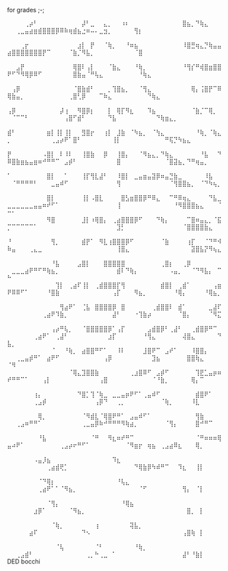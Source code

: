for grades ;-;

⠀⠀⠀⠀⢀⡴⠃⠀⠀⠀⠀⠀⠀⠀⠀⠀⠀⡼⠃⣀⠀⠀⣄⡀⠀⠀⠰⠆⠀⠀⠀⠀⠀⠀⠀⠀⠀⠀⠀⠀⣿⣦⡀⠙⢷⣄⠀⠀⠀⠀⠀⢀⣀⣤⣴⣶⣾⣿⣿⣿⡿⠿⠷⢶⣾⣦⣐⠶⠤⠄⣀⣲⡀⠀⠀⠀⠀⠀⢻⡆⠀⠀⠀⠀⠀⠀⠀⠀⠀⠀⠀⠀⠀⠀⠀⠀⠀⠀⠀⠀
⠀⠀⠀⢀⡖⠀⠀⠀⠀⠀⠀⠀⠀⠀⠀⠀⣰⡇⠀⡟⠀⠀⠈⢷⡀⠀⠀⠘⠶⣦⠀⠀⠀⠀⠀⠀⠀⠀⠀⠀⠸⣿⣛⢶⣄⡙⢷⣤⣤⣴⣿⣿⣿⣿⣿⣿⣿⡟⠉⠀⠀⠀⠀⠈⣷⡈⠻⣧⡀⠀⠀⠀⠀⠀⠀⠀⠀⠀⠈⣿⠀⠀⠀⠀⠀⠀⠀⠀⠀⠀⠀⠀⠀⠀⠀⠀⠀⠀⠀⠀
⠀⠀⣠⡟⠀⠀⠀⠀⠀⠀⠀⠀⠀⠀⠀⢿⣿⠇⢠⡇⠀⠀⠀⠈⣷⣄⠀⠀⠀⠘⢷⡀⠀⠀⠀⠀⠀⠀⠀⠀⠘⢻⡎⠛⢾⣿⣶⣿⣿⠟⠋⠙⠻⢿⡿⠿⠋⠀⠀⠀⠀⠀⠀⠀⣿⣷⣤⠈⠛⢧⣄⠀⠀⠀⠀⠀⠀⠀⠀⠘⢷⣄⠀⠀⠀⠀⠀⠀⠀⠀⠀⠀⠀⠀⠀⠀⠀⠀⠀⠀
⠀⢠⡿⠀⠀⠀⠀⠀⠀⠀⠀⠀⠀⠀⠀⠈⣿⣷⣾⠃⠀⠀⠀⡀⢹⣿⣦⡀⠀⠀⠈⢻⣄⠀⠀⠀⠀⠀⠀⠀⠀⠀⢿⡄⢨⣿⡟⠉⠿⢿⣷⣤⡀⠀⠀⠀⠀⠀⠀⠀⠀⠀⠀⢀⣿⢃⡿⠀⠀⠀⠉⠷⣄⠀⠀⠀⠀⠀⠀⠀⠀⠙⢷⣄⠀⠀⠀⠀⠀⠀⠀⠀⠀⠀⠀⠀⠀⠀⠀⠀
⢠⡿⠀⠀⠀⠀⠀⠀⠀⠀⠀⠀⡼⢰⠀⠀⠻⣿⡿⡆⠀⠀⠀⡇⠀⢿⡏⠻⣆⠀⠀⠀⠹⣦⠀⠀⠀⠀⠀⠀⠀⠀⠈⣷⡈⠉⢿⡀⠀⠀⠈⠉⠉⠃⠀⠀⠀⠀⠀⠀⠀⠀⢠⣿⠋⣾⠃⠀⠀⠀⠀⠀⠙⣧⠀⠀⠀⠀⠀⠀⠀⠀⠀⠙⢷⣶⣄⡀⠀⠀⠀⠀⠀⠀⠀⠀⠀⠀⠀⠀
⣾⠃⠀⠀⠀⠀⠀⠀⠀⣶⡇⢸⡇⢸⡇⠀⠀⣻⣿⡖⠀⠀⢰⡇⠀⣸⣷⠀⠈⠳⣦⡀⠀⠈⢳⣄⠀⠀⠀⠀⠀⠀⠀⠘⢷⡀⠈⢷⣄⡀⠀⠀⠀⠀⠀⠀⠀⠀⠀⢀⣠⡴⠟⠁⣿⠃⠀⠀⠀⠀⠀⠀⠀⢸⡇⠀⠀⠀⠀⠀⠀⠀⠀⠀⠀⠛⢯⡙⠳⣦⣄⠀⠀⠀⠀⠀⠀⠀⠀⠀
⡟⠀⠀⠀⠀⠀⠀⠀⠠⣿⡇⠀⠇⠸⠇⠀⠀⢸⣿⣷⠀⠀⡿⠀⠀⢸⣿⡄⠀⠀⠈⠻⣦⣄⡀⠙⢷⣄⠀⠀⠀⠀⠀⠀⠘⣧⠀⠀⠙⠿⣿⣷⣶⣦⣤⣶⠶⠚⠛⠛⠉⠀⣠⡾⠃⠀⠀⠀⠀⠀⠀⠀⠀⠀⣿⠀⠀⠀⠀⠀⠀⠀⠀⠀⠀⠈⣿⣽⣦⡀⠙⠛⢶⣤⡀⠀⠀⠀⠀⠀
⠁⠀⠀⠀⠀⠀⠀⠀⠀⣿⡇⠀⠀⠁⠀⠀⠀⢸⡏⢻⣇⣼⠃⠀⠀⠸⣿⡇⠀⣀⣤⣶⣤⣽⡿⠶⣤⣙⣷⣀⠀⠀⠀⠀⠀⠸⣧⠀⠀⠀⠈⠛⠛⠛⠛⠃⠀⠀⠀⣀⣤⠾⠋⠀⠀⠀⠀⠀⠀⠀⠀⠀⠀⠀⢻⠀⠀⠀⠀⠀⠀⠀⠀⠀⠀⠀⠈⢻⣿⣿⣦⡀⠀⠈⠙⠳⢦⡀⠀⠀
⠀⠀⠀⠀⠀⠀⠀⠀⠀⣿⡇⠀⠀⠀⠀⠀⠀⢸⡇⠠⣿⣇⠀⠀⠀⠀⣿⣣⣶⣿⣿⡿⠛⠿⣄⠀⠀⠉⠛⠿⢶⣄⠀⠀⠀⠀⠙⣧⣀⣀⣀⣀⣀⣀⣀⣤⣤⠶⠞⠋⠁⠀⠀⠀⠀⠀⠀⠀⠀⠀⠀⠀⠀⠀⢸⠀⠀⠀⠀⠀⠀⠀⠀⠀⠀⠀⠀⠘⠻⣿⣿⣿⣦⣄⠀⠀⠀⠈⠒⠂
⠀⠀⠀⠀⠀⠀⠀⠀⠀⠻⣿⠀⠀⠀⠀⠀⠀⣸⡇⠰⢿⣿⡄⠀⢀⣴⣿⣿⣿⡿⠋⠀⠀⠀⠙⢷⡄⠀⠀⠀⠀⠉⣿⠶⣤⣄⡀⠈⣯⡉⠉⠉⠉⠉⠉⠁⠀⠀⠀⠀⠀⠀⠀⠀⠀⠀⠀⠀⠀⠀⠀⠀⠀⠀⣹⡃⠀⠀⠀⠀⠀⠀⠀⠀⠀⠀⠀⠀⠀⠈⣿⣿⣿⣿⣷⣄⠀⠀⠀⠀
⠘⠀⠀⠀⠀⠀⠀⠀⠀⠀⢻⡀⠀⠀⠀⠀⠀⣾⡟⠁⠀⠻⣇⢰⣿⣿⣿⡿⠋⠀⠀⠀⠀⠀⠀⠈⣷⠀⠀⠀⠀⢰⡏⠀⠀⠈⠙⠛⠺⠷⣤⠀⠀⠀⢀⣄⣀⠀⠀⠀⠀⠀⠀⠀⠀⠀⠀⠀⠀⠀⠀⠀⠀⠀⢸⣿⣄⠀⠀⠀⠀⠀⠀⠀⠀⠀⠀⠀⠀⠀⠀⣽⣿⣧⡝⠻⢦⣄⠀⠀
⠀⠀⠀⠀⠀⠀⠀⠀⠀⠀⠘⣧⠀⠀⠀⠀⣠⣿⡇⠀⠀⠀⣿⣿⣿⣿⣿⠀⠀⠀⠀⠀⠀⠀⠀⢀⣿⡆⠀⠀⢀⡿⠀⠀⠀⠀⠀⠀⠀⠀⣀⣀⣀⣴⠟⠛⠋⠛⢷⣦⡀⠀⠀⠀⠀⠀⠀⠀⠀⠀⠀⠀⠀⠀⣾⠇⠙⢷⡄⠀⠀⠀⠀⠀⠀⠀⠠⣤⡀⠀⠀⠈⠙⠻⣧⡄⠀⠉⠓⠀
⠀⠀⠀⠀⠀⠀⠀⠀⠀⠀⠀⢹⡇⠀⢀⣴⠏⢸⡇⠀⢀⣾⣿⣿⣿⡏⢻⠀⠀⠀⠀⠀⠀⠀⠀⣾⣿⡇⠀⢀⣾⠁⠀⠀⠀⠀⠀⢠⣶⠟⠿⠿⠋⠁⠀⠀⠀⠀⠘⣿⣷⠀⠀⠀⠀⠀⠀⠀⠀⠀⠀⠀⠀⢠⡏⠀⠀⠀⠻⣦⡀⠀⠀⠀⠀⠀⠀⠘⢿⡄⠀⠀⠀⠀⠘⢿⣦⡀⠀⠀
⠀⠀⠀⠀⠀⠀⠀⠀⠀⠀⠀⠀⢻⣴⠟⠁⠀⢈⣧⠀⣿⣿⣿⣿⡿⠀⣿⠀⠀⠀⠀⠀⠀⢀⣾⣿⣿⠇⠀⣾⠁⠀⠀⠀⠀⠀⣀⣼⠏⠀⠀⠀⠀⠀⠀⠀⠀⢀⣴⠟⠹⣷⡀⠀⠀⠀⠀⠀⠀⠀⠀⠀⠀⣼⠃⠀⠀⠀⠐⢹⣷⡴⠀⠀⠀⠀⠀⠀⠈⣿⡄⠀⠀⠀⠀⠈⠻⣍⠀⠀
⠀⠀⠀⠀⠀⠀⠀⠀⠀⠀⢠⡴⠛⢧⡀⠀⠀⠈⣿⣿⣿⣿⣿⡿⠁⢠⡏⠀⠀⠀⠀⠀⣠⣾⣿⡿⠃⢀⣼⠃⠀⠀⢀⣾⣿⡿⠛⠉⠀⠀⠀⠀⠀⠀⠀⢀⣴⠟⠁⠀⢀⣼⠃⠀⠀⠀⠀⠀⠀⠀⠀⠀⣰⡏⠀⠀⠀⠀⠀⠀⠘⢻⣄⠀⠀⠀⠀⠀⠀⢼⣿⣄⠀⠀⠀⠀⠀⠙⣧⡀
⠀⠀⠀⠀⠀⠀⠀⠀⠀⠀⠈⠀⠀⠘⢷⡀⠀⣴⣿⣿⠛⠋⠁⠀⠀⠸⠇⠀⠀⠀⠀⣸⣿⠟⠉⠀⣠⠞⠁⠀⠀⠀⠸⣿⣿⡄⠀⠀⠀⠀⠀⢀⣀⣤⡾⠛⠁⠀⣴⠟⠋⠀⠀⠀⠀⠀⠀⠀⠀⠀⠀⢠⡿⠀⠀⠀⠀⠀⠀⠀⠀⠀⣹⣦⠀⠀⠀⠀⠀⠀⣿⣿⢷⣄⠀⠀⠀⠀⠈⠻
⠀⠀⠀⠀⠀⠀⠀⠀⠀⠀⠀⠀⠀⠀⠈⢿⣄⣹⣿⣿⣷⠀⠀⠀⠀⠀⠀⠀⢀⣰⣿⠿⠋⠀⣠⡾⠋⠀⠀⠀⠀⠀⠀⢹⣟⣁⣤⡶⠶⠞⠛⠛⠉⠁⠀⠀⠀⢠⡇⠀⠀⠀⠀⠀⠀⠀⠀⠀⠀⠀⢠⣿⠀⠀⠀⠀⠀⠀⠀⠀⠀⠀⠈⠘⣷⡀⠀⠀⠀⠀⠀⢿⡄⠉⠀⠀⠀⠀⠀⠀
⠀⠀⠀⠀⠀⠀⢰⡄⠀⠀⠀⠀⠀⠀⠀⠀⠙⣿⡁⢹⠈⢷⣀⠀⣀⣀⣤⡶⠟⠋⠁⢀⣤⠾⠋⠀⠀⠀⠀⠀⠀⠀⠀⣾⣿⠟⠁⠀⠀⠀⠀⠀⠀⠀⠀⢀⣠⡾⠀⠀⠀⠀⠀⠀⠀⠀⠀⠀⠀⢠⡿⠙⠀⠀⢀⡀⠀⠀⠀⠀⠀⠀⠀⠀⠈⢷⡀⠀⠀⠀⠀⠸⣇⠀⠀⠀⠀⠀⠀⠀
⠀⠀⠀⠀⠀⠀⠀⢿⡀⠀⠀⠀⠀⠀⠀⠀⠀⠈⠻⣾⣇⠈⢿⣿⠟⠛⠁⠀⣠⣤⠾⠋⠁⠀⠀⠀⠀⠀⠀⠀⠀⠀⠀⢻⣷⠀⠀⠀⠀⠀⠀⢀⣠⠶⠛⠛⠁⠀⠀⠀⠀⠀⠀⠀⠀⠀⢀⣀⣤⡿⠷⠚⠛⠛⠛⠻⢷⣴⡀⠀⠀⠀⠀⠀⠀⠈⢻⡄⠀⠀⠀⠀⣿⠚⠛⠉⠀⠀⠀⠀
⠀⠀⠀⠀⠀⠀⠀⠘⣧⠀⠀⠀⠀⠀⠀⠀⠀⠀⠀⠈⠛⠀⠀⠻⣆⠶⠞⠛⠉⠀⠀⠀⠀⠀⠀⠀⠀⠀⠀⠀⠀⠀⠀⠈⠛⠶⠶⠶⢿⣤⠴⠟⠁⠀⠀⠀⠀⠀⠀⠀⠀⢀⣠⡴⠖⠛⠋⠁⠀⠀⠀⠀⠀⠀⠀⠀⠈⠻⣶⡖⠀⢶⣦⠀⢀⣠⣴⠿⣆⠀⠀⠀⢿⡀⠀⠀⠀⠀⠀⠀
⠀⠀⠀⠀⠀⠀⠠⣤⡸⣦⠀⠀⠀⠀⠀⠀⠀⠀⠀⠀⠀⠀⠀⠀⠹⣆⠀⠀⠀⠀⠀⠀⠀⠀⠀⠀⠀⠀⠀⠀⠀⠀⠀⠀⠀⠀⠀⠀⠀⠀⠀⠀⠀⠀⠀⠀⠀⠀⢀⣴⣾⢟⡁⠀⠀⠀⠀⠀⠀⠀⠀⠀⠀⠀⠀⠀⠀⠀⠙⢿⣷⡿⠳⠾⠛⠉⠀⠀⠹⣆⠀⠀⢸⡇⠀⠀⠀⠀⠀⠀
⠀⠀⠀⠀⠀⠀⠀⠈⠙⢿⡆⠀⠀⠀⠀⠀⠀⠀⠀⠀⠀⠀⠀⠀⠀⠘⢧⣄⠀⠀⠀⠀⠀⠀⠀⠀⠀⠀⠀⠀⠀⠀⠀⠀⠀⠀⠀⠀⠀⠀⠀⠀⠀⠀⠀⠀⢀⣴⠟⠁⠁⠈⠻⣦⡀⠀⠀⠀⠀⠀⠀⠀⠀⠀⠀⠀⠀⠀⠀⠈⠋⠀⠀⠀⠀⠀⠀⠀⠀⢻⡄⠀⠈⡇⠀⠀⠀⠀⠀⠀
⠀⠀⠀⠀⠀⠀⠀⠀⠀⠈⢻⡄⠀⠀⠀⠀⠀⠀⠀⠀⠀⠀⠀⠀⠀⠀⠘⢿⣦⠀⠀⠀⠀⠀⠀⠀⠀⠀⠀⠀⠀⠀⠀⠀⠀⠀⠀⠀⠀⠀⠀⠀⠀⠀⠀⣰⡿⠁⠀⠀⠀⠀⠀⠈⠻⣦⡀⠀⠀⠀⠀⠀⠀⠀⠀⠀⠀⠀⠀⠀⠀⠀⠀⠀⠀⠀⠀⠀⠀⠀⣿⡀⠀⡇⠀⠀⠀⠀⠀⠀
⠀⠀⠀⠀⠀⠀⠀⠀⠀⠀⠈⢷⡀⠀⠀⠀⠀⠀⠀⠀⢰⠀⠀⠀⠀⠀⠀⠀⢽⣧⡀⠀⠀⠀⠀⠀⠀⠀⠀⠀⠀⠀⠀⠀⠀⠀⠀⠀⠀⠀⠀⠀⠀⠀⣴⠏⠀⠀⠀⠀⠀⠀⠀⠀⠀⠀⠙⠢⠀⠀⠀⠀⠀⠀⠀⠀⠀⠀⠀⠀⠀⠀⠀⠀⠀⠀⠀⠀⠀⢠⣿⢷⠀⡇⠀⠀⠀⠀⠀⠀
⠀⠀⠀⠀⠀⠀⠀⠀⠀⠀⠀⠈⢧⠀⠀⠀⠀⠀⠀⠀⠈⠃⠀⠀⠀⠀⠀⠀⠀⠘⢷⡀⠀⠀⠀⠀⠀⠀⠀⠀⠀⠀⠀⠀⠀⠀⠀⠀⠀⠀⠀⢀⣠⣾⠃⠀⠀⠀⠀⠀⠀⠀⠀⠀⠀⠀⠀⢀⡀⠓⢀⣀⠀⠁⠀⠀⠀⠀⠀⠀⠀⠀⠀⠀⠀⠀⠀⠀⠀⣼⠃⠘⣷⡇⠀⠀⠀⠀
DED bocchi⠀⠀
